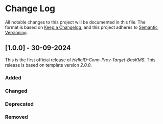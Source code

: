 # Change Log

All notable changes to this project will be documented in this file. The format is based on [Keep a Changelog](https://keepachangelog.com), and this project adheres to [Semantic Versioning](https://semver.org).

## [1.0.0] - 30-09-2024

This is the first official release of _HelloID-Conn-Prov-Target-BasKMS_. This release is based on template version _2.0.0_.

### Added

### Changed

### Deprecated

### Removed
